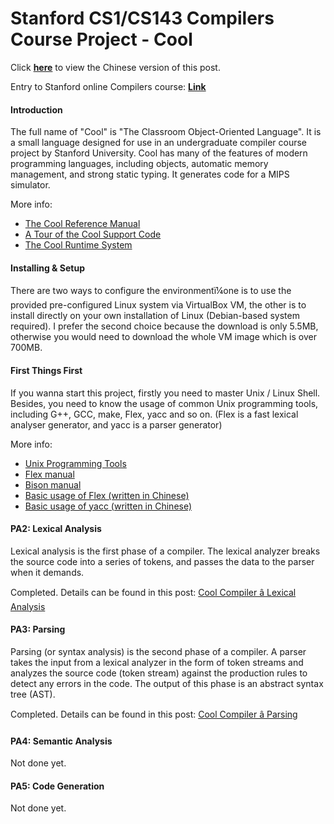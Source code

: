 # Stanford CS1/CS143 Compilers Course Project - Cool

Click **[here](https://masterliu.net/archives/768)** to view the Chinese version of this post.

Entry to Stanford online Compilers course: **[Link](https://lagunita.stanford.edu/courses/Engineering/Compilers/Fall2014/info)**






#### Introduction

The full name of "Cool" is "The Classroom Object-Oriented Language". It is a small language designed for use in an undergraduate compiler course project by Stanford University. Cool has many of the features of modern programming languages, including objects, automatic memory management, and strong static typing. It generates code for a MIPS simulator.

More info:

* [The Cool Reference Manual](http://web.stanford.edu/class/cs143/materials/cool-manual.pdf)
* [A Tour of the Cool Support Code](http://web.stanford.edu/class/cs143/materials/cool-tour.pdf)
* [The Cool Runtime System](http://web.stanford.edu/class/cs143/materials/cool-runtime.pdf)







#### Installing & Setup

There are two ways to configure the environmentï¼one is to use the provided pre-configured Linux 
system via VirtualBox VM, the other is to install directly on your own installation of Linux (Debian-based system required). I prefer the second choice because the download is only 5.5MB, otherwise you would need to download the whole VM image which is over 700MB.







#### First Things First

If you wanna start this project, firstly you need to master Unix / Linux Shell. Besides, you need to know the usage of common Unix programming tools, including G++, GCC, make, Flex, yacc and so on. (Flex is a fast lexical analyser generator, and yacc is a parser generator)

More info: 

* [Unix Programming Tools](https://res.masterliu.net/pdf/UnixProgrammingTools.pdf)
* [Flex manual](http://westes.github.io/flex/manual/)
* [Bison manual](http://www.gnu.org/software/bison/manual/html_node/index.html)
* [Basic usage of Flex (written in Chinese)](https://masterliu.net/archives/720)
* [Basic usage of yacc (written in Chinese)](https://masterliu.net/archives/741)







#### PA2: Lexical Analysis

Lexical analysis is the first phase of a compiler. The lexical analyzer breaks the source code into a series of tokens, and passes the data to the parser when it demands.

Completed. Details can be found in this post: [Cool Compiler â Lexical Analysis](https://masterliu.net/archives/774)







#### PA3: Parsing

Parsing (or syntax analysis) is the second phase of a compiler. A  parser takes the input from a lexical analyzer in the form of token streams and analyzes the source code (token stream) against the production rules to detect any errors in the code. The output of this phase is an abstract syntax tree (AST).

Completed. Details can be found in this post: [Cool Compiler â Parsing](https://masterliu.net/archives/777)







#### PA4: Semantic Analysis

Not done yet.







#### PA5: Code Generation

Not done yet.
